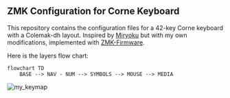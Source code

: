 ## ZMK Configuration for Corne Keyboard

This repository contains the configuration files for a 42-key Corne keyboard with a Colemak-dh layout. Inspired by [Miryoku](https://github.com/manna-harbour/miryoku/) but with my own modifications, implemented with [ZMK-Firmware](https://zmkfirmware.dev/).

Here is the layers flow chart:

```mermaid
flowchart TD
    BASE --> NAV - NUM --> SYMBOLS --> MOUSE --> MEDIA

```


![my_keymap](https://github.com/user-attachments/assets/20bf5dc9-e969-49b2-bbc7-14e611400e90)
